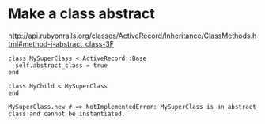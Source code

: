 # Make a class abstract

http://api.rubyonrails.org/classes/ActiveRecord/Inheritance/ClassMethods.html#method-i-abstract_class-3F

```
class MySuperClass < ActiveRecord::Base
  self.abstract_class = true
end

class MyChild < MySuperClass
end

MySuperClass.new # => NotImplementedError: MySuperClass is an abstract class and cannot be instantiated.

```
